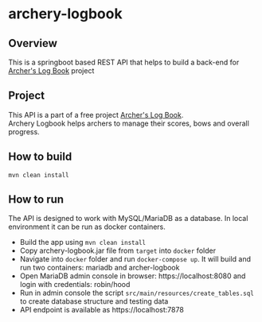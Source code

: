 archery-logbook
=================================

## Overview

This is a springboot based REST API that helps to build a back-end for [Archer's Log Book](https://roundkick.nz/) project

## Project

This API is a part of a free project [Archer's Log Book](https://roundkick.nz/).  
Archery Logbook helps archers to manage their scores, bows and overall progress.

## How to build

    mvn clean install

## How to run

The API is designed to work with MySQL/MariaDB as a database. In local environment it can be run as docker containers.

- Build the app using `mvn clean install`
- Copy archery-logbook.jar file from `target` into `docker` folder
- Navigate into `docker` folder and run `docker-compose up`. It will build and run two containers: mariadb and archer-logbook
- Open MariaDB admin console in browser: https://localhost:8080 and login with credentials: robin/hood
- Run in admin console the script `src/main/resources/create_tables.sql` to create database structure and testing data
- API endpoint is available as https://localhost:7878 
